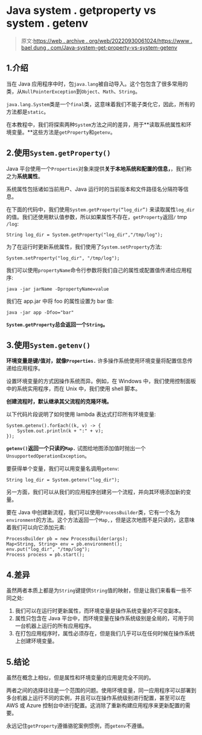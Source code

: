 # Java system . getproperty vs system . getenv

> 原文:[https://web . archive . org/web/20220930061024/https://www . bael dung . com/Java-system-get-property-vs-system-getenv](https://web.archive.org/web/20220930061024/https://www.baeldung.com/java-system-get-property-vs-system-getenv)

## 1.介绍

当在 Java 应用程序中时，包`java.lang`被自动导入。这个包包含了很多常用的类，从`NullPointerException`到`Object`、`Math`、`String`。

`java.lang.System`类是一个`final`类，这意味着我们不能子类化它，因此，所有的方法都是`static`。

在本教程中，我们将探索两种`System`方法之间的差异，用于**读取系统属性和环境变量。**这些方法是`getProperty`和`getenv`。

## 2.使用`System.getProperty()`

Java 平台使用一个`Properties`对象来提供**关于本地系统和配置的信息，**，我们称之为**系统属性**。

系统属性包括诸如当前用户、Java 运行时的当前版本和文件路径名分隔符等信息。

在下面的代码中，我们使用`System.getProperty(“log_dir”)` 来读取属性`log_dir`的值。我们还使用默认值参数，所以如果属性不存在，`getProperty`返回`/` tmp `/log`:

```
String log_dir = System.getProperty("log_dir","/tmp/log"); 
```

为了在运行时更新系统属性，我们使用了`System.setProperty`方法:

```
System.setProperty("log_dir", "/tmp/log");
```

我们可以使用`propertyName`命令行参数将我们自己的属性或配置值传递给应用程序:

```
java -jar jarName -DpropertyName=value
```

我们在 app.jar 中将 foo 的属性设置为 bar 值:

```
java -jar app -Dfoo="bar"
```

**`System.getProperty`总会返回一个`String`。**

## 3.使用`System.getenv()`

**环境变量是键/值对，就像`Properties.`** 许多操作系统使用环境变量将配置信息传递给应用程序。

设置环境变量的方式因操作系统而异。例如，在 Windows 中，我们使用控制面板中的系统实用程序，而在 Unix 中，我们使用 shell 脚本。

**创建流程时，默认继承其父流程的克隆环境。**

以下代码片段说明了如何使用 lambda 表达式打印所有环境变量:

```
System.getenv().forEach((k, v) -> {
    System.out.println(k + ":" + v);
}); 
```

**`getenv()`返回一个只读的`Map.`** 试图给地图添加值时抛出一个`UnsupportedOperationException`。

要获得单个变量，我们可以用变量名调用`getenv`:

```
String log_dir = System.getenv("log_dir");
```

另一方面，我们可以从我们的应用程序创建另一个流程，并向其环境添加新的变量。

要在 Java 中创建新流程，我们可以使用`ProcessBuilder`类，它有一个名为`environment`的方法。这个方法返回一个`Map,`，但是这次地图不是只读的，这意味着我们可以向它添加元素:

```
ProcessBuilder pb = new ProcessBuilder(args);
Map<String, String> env = pb.environment();
env.put("log_dir", "/tmp/log");
Process process = pb.start();
```

## 4.差异

虽然两者本质上都是为`String`键提供`String`值的映射，但是让我们来看看一些不同之处:

1.  我们可以在运行时更新属性，而环境变量是操作系统变量的不可变副本。
2.  属性只包含在 Java 平台中，而环境变量在操作系统级别是全局的，可用于同一台机器上运行的所有应用程序。
3.  在打包应用程序时，属性必须存在，但是我们几乎可以在任何时候在操作系统上创建环境变量。

## 5.结论

虽然在概念上相似，但是属性和环境变量的应用是完全不同的。

两者之间的选择往往是一个范围的问题。使用环境变量，同一应用程序可以部署到多台机器上运行不同的实例，并且可以在操作系统级别进行配置，甚至可以在 AWS 或 Azure 控制台中进行配置。这消除了重新构建应用程序来更新配置的需要。

永远记住`getProperty`遵循骆驼案例惯例，而`getenv`不遵循。